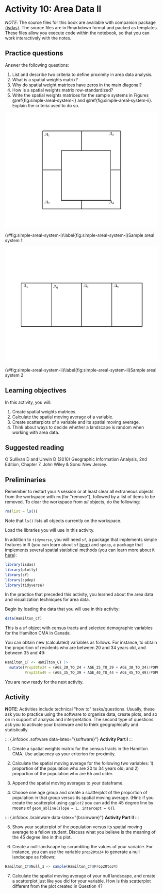 # Activity 10: Area Data II

*NOTE*: The source files for this book are available with companion package [{isdas}](https://paezha.github.io/isdas/). The source files are in Rmarkdown format and packed as templates. These files allow you execute code within the notebook, so that you can work interactively with the notes. 

## Practice questions

Answer the following questions:

1. List and describe two criteria to define proximity in area data analysis.
2. What is a spatial weights matrix?
3. Why do spatial weight matrices have zeros in the main diagonal?
4. How is a spatial weights matrix row-standardized?
4. Write the spatial weights matrices for the sample systems in Figures \@ref{fig:simple-areal-system-i} and \@ref{fig:simple-areal-system-ii}. Explain the criteria used to do so.

<div class="figure">
<img src="figures/22-Figure-1.jpg" alt="\label{fig:simple-areal-system-i}Sample areal system 1"  />
<p class="caption">(\#fig:simple-areal-system-i)\label{fig:simple-areal-system-i}Sample areal system 1</p>
</div>

<div class="figure">
<img src="figures/22-Figure-2.jpg" alt="\label{fig:simple-areal-system-ii}Sample areal system 2"  />
<p class="caption">(\#fig:simple-areal-system-ii)\label{fig:simple-areal-system-ii}Sample areal system 2</p>
</div>

## Learning objectives

In this activity, you will:

1. Create spatial weights matrices.
2. Calculate the spatial moving average of a variable.
2. Create scatterplots of a variable and its spatial moving average.
3. Think about ways to decide whether a landscape is random when working with area data.

## Suggested reading

O'Sullivan D and Unwin D (2010) Geographic Information Analysis, 2nd Edition, Chapter 7. John Wiley & Sons: New Jersey.

## Preliminaries

Remember to restart your `R` session or at least clear all extraneous objects from the workspace with `rm` (for "remove"), followed by a list of items to be removed. To clear the workspace from _all_ objects, do the following:

``` r
rm(list = ls())
```

Note that `ls()` lists all objects currently on the workspace.

Load the libraries you will use in this activity. 

In addition to `tidyverse`, you will need `sf`, a package that implements simple features in R (you can learn about `sf` [here](https://cran.r-project.org/web/packages/sf/vignettes/sf1.html)) and `spdep`, a package that implements several spatial statistical methods (you can learn more about it [here](https://cran.r-project.org/web/packages/spdep/index.html)):

``` r
library(isdas)
library(plotly)
library(sf)
library(spdep)
library(tidyverse)
```

In the practice that preceded this activity, you learned about the area data and visualization techniques for area data.

Begin by loading the data that you will use in this activity:

``` r
data(Hamilton_CT)
```

This is a `sf` object with census tracts and selected demographic variables for the Hamilton CMA in Canada.

You can obtain new (calculated) variables as follows. For instance, to obtain the proportion of residents who are between 20 and 34 years old, and between 35 and 49:

``` r
Hamilton_CT <- Hamilton_CT |>
  mutate(Prop20to34 = (AGE_20_TO_24 + AGE_25_TO_29 + AGE_30_TO_34)/POPULATION,
         Prop35to49 = (AGE_35_TO_39 + AGE_40_TO_44 + AGE_45_TO_49)/POPULATION)
```

You are now ready for the next activity.

## Activity

**NOTE**: Activities include technical "how to" tasks/questions. Usually, these ask you to practice using the software to organize data, create plots, and so on in support of analysis and interpretation. The second type of questions ask you to activate your brainware and to think geographically and statistically.

::: {.infobox .software data-latex="{software}"}
**Activity Part I**
:::

1. Create a spatial weights matrix for the census tracts in the Hamilton CMA. Use adjacency as your criterion for proximity.

2. Calculate the spatial moving average for the following two variables: 1) proportion of the population who are 20 to 34 years old; and 2) proportion of the population who are 65 and older.

3. Append the spatial moving averages to your dataframe.

4. Choose one age group and create a scatterplot of the proportion of population in that group versus its spatial moving average. (Hint: if you create the scatterplot using `ggplot2` you can add the 45 degree line by means of `geom_abline(slope = 1, intercept = 0)`).

::: {.infobox .brainware data-latex="{brainware}"}
**Activity Part II**
:::

5. Show your scatterplot of the population versus its spatial moving average to a fellow student. Discuss what you believe is the meaning of the 45 degree line in this plot.

6. Create a null-landscape by scrambling the values of your variable. For instance, you can use the variable `prop20to34` to generate a null landscape as follows:


``` r
Hamilton_CT$Null_1 <- sample(Hamilton_CT$Prop20to34)
```

7. Calculate the spatial moving average of your null landscape, and create a scatterplot just like you did for your variable. How is this scatterplot different from the plot created in Question 4?
